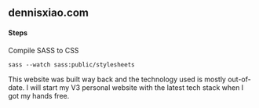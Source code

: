 ## dennisxiao.com

#### Steps

Compile SASS to CSS

```
sass --watch sass:public/stylesheets
```

This website was built way back and the technology used is mostly out-of-date. I will start my V3 personal website with the latest tech stack when I got my hands free.
